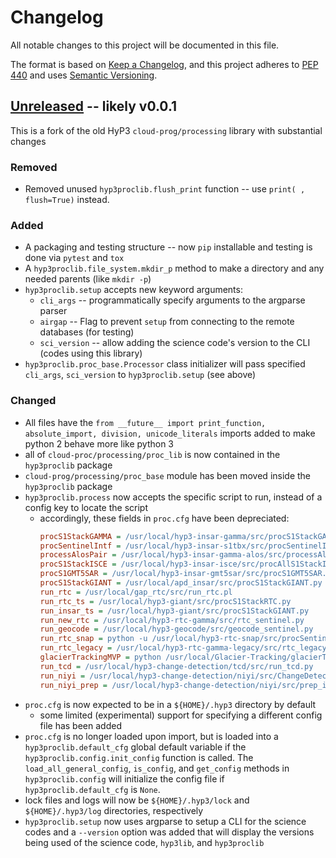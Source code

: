 # Changelog

All notable changes to this project will be documented in this file.

The format is based on [Keep a Changelog](https://keepachangelog.com/en/1.0.0/),
and this project adheres to [PEP 440](https://www.python.org/dev/peps/pep-0440/) 
and uses [Semantic Versioning](https://semver.org/spec/v2.0.0.html).

## [Unreleased](https://scm.asf.alaska.edu/hyp3/hyp3-proc-lib/compare/v0.0.0...develop) -- likely v0.0.1

This is a fork of the old HyP3 `cloud-prog/processing` library with substantial changes
 
### Removed
 * Removed unused `hyp3proclib.flush_print` function -- use `print( , flush=True)` instead.
 
### Added
* A packaging and testing structure -- now `pip` installable and testing is done via `pytest` and `tox` 
* A `hyp3proclib.file_system.mkdir_p` method to make a directory and any needed parents (like `mkdir -p`)
* `hyp3proclib.setup`  accepts new keyword arguments:
  * `cli_args` -- programmatically specify arguments to the argparse parser
  *  `airgap` -- Flag to prevent `setup` from connecting to the remote databases (for testing)
  * `sci_version` -- allow adding the science code's version to the CLI (codes using this library)
* `hyp3proclib.proc_base.Processor` class  initializer will pass specified `cli_args`, `sci_version` to
 `hyp3proclib.setup` (see above)

### Changed
* All files have the `from __future__ import print_function, absolute_import, division, unicode_literals` 
 imports added to make python 2 behave more like python 3 
* all of `cloud-proc/processing/proc_lib` is now contained in the `hyp3proclib` package
* `cloud-prog/processing/proc_base` module has been moved inside the `hyp3proclib` package
* `hyp3proclib.process` now accepts the specific script to run, instead of a config key to locate the script
    * accordingly, these fields in `proc.cfg` have been depreciated:
      ```ini
      procS1StackGAMMA = /usr/local/hyp3-insar-gamma/src/procS1StackGAMMA.py
      procSentinelIntf = /usr/local/hyp3-insar-s1tbx/src/procSentinelIntf.py
      processAlosPair = /usr/local/hyp3-insar-gamma-alos/src/processAlosPair.py
      procS1StackISCE = /usr/local/hyp3-insar-isce/src/procAllS1StackISCE.py
      procS1GMT5SAR = /usr/local/hyp3-insar-gmt5sar/src/procS1GMT5SAR.py
      procS1StackGIANT = /usr/local/apd_insar/src/procS1StackGIANT.py
      run_rtc = /usr/local/gap_rtc/src/run_rtc.pl
      run_rtc_ts = /usr/local/hyp3-giant/src/procS1StackRTC.py
      run_insar_ts = /usr/local/hyp3-giant/src/procS1StackGIANT.py
      run_new_rtc = /usr/local/hyp3-rtc-gamma/src/rtc_sentinel.py
      run_geocode = /usr/local/hyp3-geocode/src/geocode_sentinel.py
      run_rtc_snap = python -u /usr/local/hyp3-rtc-snap/src/procSentinelRTC-3.py
      run_rtc_legacy = /usr/local/hyp3-rtc-gamma-legacy/src/rtc_legacy.py
      glacierTrackingMVP = python /usr/local/Glacier-Tracking/glacierTrackingMVP.py
      run_tcd = /usr/local/hyp3-change-detection/tcd/src/run_tcd.py
      run_niyi = /usr/local/hyp3-change-detection/niyi/src/ChangeDetection_Niyi.py
      run_niyi_prep = /usr/local/hyp3-change-detection/niyi/src/prep_images_ChangeDetection_Niyi.py
      ```  
* `proc.cfg` is now expected to be in a `${HOME}/.hyp3` directory by default
  * some limited (experimental) support for specifying a different config file has been added
* `proc.cfg` is no longer loaded upon import, but is loaded into a `hyp3proclib.default_cfg` global default variable if
 the `hyp3proclib.config.init_config` function is called. The `load_all_general_config`, `is_config`, and `get_config` 
 methods in `hyp3proclib.config` will initialize the config file if `hyp3proclib.default_cfg` is `None`. 
* lock files and logs will now be `${HOME}/.hyp3/lock` and `${HOME}/.hyp3/log` directories, respectively
* `hyp3proclib.setup`  now uses argparse to setup a CLI for the science codes and a `--version` option was added that
 will display the versions being used of the science code, `hyp3lib`, and `hyp3proclib`
 
